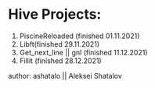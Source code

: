 # Hive Projects:
1. PiscineReloaded (finished 01.11.2021)
2. Libft(finished 29.11.2021)
3. Get_next_line || gnl (finished 11.12.2021) 
4. Fillit (finished 28.12.2021)

author: 
ashatalo || Aleksei Shatalov
